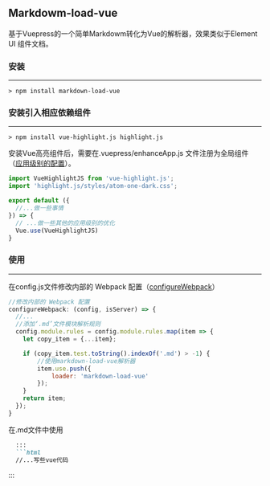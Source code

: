 ## Markdowm-load-vue

基于Vuepress的一个简单Markdowm转化为Vue的解析器，效果类似于Element UI 组件文档。

### 安装
---

```
> npm install markdown-load-vue
```

### 安装引入相应依赖组件
---

```
> npm install vue-highlight.js highlight.js
```

安装Vue高亮组件后，需要在.vuepress/enhanceApp.js 文件注册为全局组件（[应用级别的配置](https://vuepress.vuejs.org/zh/guide/basic-config.html#%E5%BA%94%E7%94%A8%E7%BA%A7%E5%88%AB%E7%9A%84%E9%85%8D%E7%BD%AE)）。

```js
import VueHighlightJS from 'vue-highlight.js';
import 'highlight.js/styles/atom-one-dark.css';

export default ({
  //...做一些事情
}) => {
  // ...做一些其他的应用级别的优化
  Vue.use(VueHighlightJS)
}

```

### 使用
---

在config.js文件修改内部的 Webpack 配置（[configureWebpack](https://vuepress.vuejs.org/zh/config/#configurewebpack)）


```js
//修改内部的 Webpack 配置
configureWebpack: (config, isServer) => {
  //...
  //添加‘.md’文件模块解析规则
  config.module.rules = config.module.rules.map(item => {
    let copy_item = {...item};

    if (copy_item.test.toString().indexOf('.md') > -1) {
        //使用markdown-load-vue解析器
        item.use.push({
            loader: 'markdown-load-vue'
        });
    }           
    return item;
  });
}
```

在.md文件中使用

```md
  :::
  ```html
  //...写些vue代码

  ```
  :::
```

